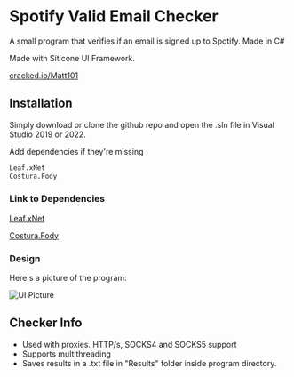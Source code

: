 # Spotify Valid Email Checker

A small program that verifies if an email is signed up to Spotify. Made in C#

Made with Siticone UI Framework.

[cracked.io/Matt101](cracked.io/Matt101)

## Installation

Simply download or clone the github repo and open the .sln file in Visual Studio 2019 or 2022.

Add dependencies if they're missing
```bash
Leaf.xNet
Costura.Fody
```

### Link to Dependencies
[Leaf.xNet](https://github.com/csharp-leaf/Leaf.xNet)

[Costura.Fody](https://github.com/Fody/Costura)

### Design
Here's a picture of the program:

![UI Picture](https://i.imgur.com/XAMbT6q.png)

## Checker Info
- Used with proxies. HTTP/s, SOCKS4 and SOCKS5 support
- Supports multithreading
- Saves results in a .txt file in "Results" folder inside program directory.
